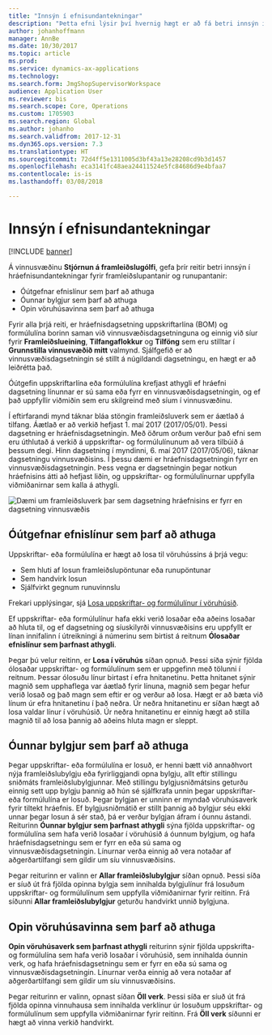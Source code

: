 ```yaml
---
title: "Innsýn í efnisundantekningar"
description: "Þetta efni lýsir því hvernig hægt er að fá betri innsýn í hráefnisundantekningar fyrir framleiðslupantanir og runupantanir."
author: johanhoffmann
manager: AnnBe
ms.date: 10/30/2017
ms.topic: article
ms.prod: 
ms.service: dynamics-ax-applications
ms.technology: 
ms.search.form: JmgShopSupervisorWorkspace
audience: Application User
ms.reviewer: bis
ms.search.scope: Core, Operations
ms.custom: 1705903
ms.search.region: Global
ms.author: johanho
ms.search.validfrom: 2017-12-31
ms.dyn365.ops.version: 7.3
ms.translationtype: HT
ms.sourcegitcommit: 72d4ff5e1311005d3bf43a13e28208cd9b3d1457
ms.openlocfilehash: eca3141fc48aea24411524e5fc84686d9e4bfaa7
ms.contentlocale: is-is
ms.lasthandoff: 03/08/2018

---
```

# <a name="visibility-into-material-exceptions"></a>Innsýn í efnisundantekningar

[!INCLUDE [banner](../includes/banner.md)]

Á vinnusvæðinu **Stjórnun á framleiðslugólfi**, gefa þrír reitir betri innsýn í hráefnisundantekningar fyrir framleiðslupantanir og runupantanir:

- Óútgefnar efnislínur sem þarf að athuga
- Óunnar bylgjur sem þarf að athuga
- Opin vöruhúsavinna sem þarf að athuga

Fyrir alla þrjá reiti, er hráefnisdagsetning uppskriftarlína (BOM) og formúlulína borinn saman við vinnusvæðisdagsetninguna og einnig við síur fyrir **Framleiðslueining**, **Tilfangaflokkur** og **Tilföng** sem eru stilltar í **Grunnstilla vinnusvæðið mitt** valmynd. Sjálfgefið er að vinnusvæðisdagsetningin sé stillt á núgildandi dagsetningu, en hægt er að leiðrétta það.

Óútgefin uppskriftarlína eða formúlulína krefjast athygli ef hráefni dagsetning línunnar er sú sama eða fyrr en vinnusvæðisdagsetningin, og ef það uppfyllir viðmiðin sem eru skilgreind með síum í vinnusvæðinu.

Í eftirfarandi mynd táknar bláa stöngin framleiðsluverk sem er áætlað á tilfang. Áætlað er að verkið hefjast 1. maí 2017 (2017/05/01). Þessi dagsetning er hráefnisdagsetningin. Með öðrum orðum verður það efni sem eru úthlutað á verkið á uppskriftar- og formúlulínunum að vera tilbúið á þessum degi. Hinn dagsetning í myndinni, 6. maí 2017 (2017/05/06), táknar dagsetningu vinnusvæðisins. Í þessu dæmi er hráefnisdagsetningin fyrr en vinnusvæðisdagsetningin. Þess vegna er dagsetningin þegar notkun hráefnisins átti að hefjast liðin, og uppskriftar- og formúlulínurnar uppfylla viðmiðanirnar sem kalla á athygli.

![Dæmi um framleiðsluverk þar sem dagsetning hráefnisins er fyrr en dagsetning vinnusvæðis](./media/improved-visibility.png)

## <a name="unreleased-material-lines-needing-attention"></a>Óútgefnar efnislínur sem þarf að athuga

Uppskriftar- eða formúlulína er hægt að losa til vöruhússins á þrjá vegu:

- Sem hluti af losun framleiðslupöntunar eða runupöntunar
- Sem handvirk losun
- Sjálfvirkt gegnum runuvinnslu

Frekari upplýsingar, sjá [Losa uppskriftar- og formúlulínur í vöruhúsið](releasing-bom-and-formula-lines-to-warehouse.md). 

Ef uppskriftar- eða formúlulínur hafa ekki verið losaðar eða aðeins losaðar að hluta til, og ef dagsetning og síuskilyrði vinnusvæðisins eru uppfyllt er línan innifalinn í útreikningi á númerinu sem birtist á reitnum **Ólosaðar efnislínur sem þarfnast athygli**.

Þegar þú velur reitinn, er **Losa í vöruhús** síðan opnuð. Þessi síða sýnir fjölda ólosaðar uppskriftar- og formúlulínum sem er uppgefinn með tölunni í reitnum. Þessar ólosuðu línur birtast í efra hnitanetinu. Þetta hnitanet sýnir magnið sem upphaflega var áætlað fyrir línuna, magnið sem þegar hefur verið losað og það magn sem eftir er og verður að losa. Hægt er að bæta við línum úr efra hnitanetinu í það neðra. Úr neðra hnitanetinu er síðan hægt að losa valdar línur í vöruhúsið. Úr neðra hnitanetinu er einnig hægt að stilla magnið til að losa þannig að aðeins hluta magn er sleppt.

## <a name="unprocessed-waves-needing-attention"></a>Óunnar bylgjur sem þarf að athuga

Þegar uppskriftar- eða formúlulína er losuð, er henni bætt við annaðhvort nýja framleiðslubylgju eða fyrirliggjandi opna bylgju, allt eftir stillingu sniðmáts framleiðslubylgjunnar. Með stillingu bylgjusniðmátsins geturðu einnig sett upp bylgju þannig að hún sé sjálfkrafa unnin þegar uppskriftar- eða formúlulína er losuð. Þegar bylgjan er unninn er myndað vöruhúsaverk fyrir tiltekt hráefnis. Ef bylgjusniðmátið er stillt þannig að bylgjur séu ekki unnar þegar losun á sér stað, þá er verður bylgjan áfram í óunnu ástandi. Reiturinn **Óunnar bylgjur sem þarfnast athygli** sýna fjölda uppskriftar- og formúlulína sem hafa verið losaðar í vöruhúsið á óunnum bylgjum, og hafa hráefnisdagsetningu sem er fyrr en eða sú sama og vinnusvæðisdagsetningin. Línurnar verða einnig að vera notaðar af aðgerðartilfangi sem gildir um síu vinnusvæðisins.

Þegar reiturinn er valinn er **Allar framleiðslubylgjur** síðan opnuð. Þessi síða er síuð út frá fjölda opinna bylgja sem innihalda bylgjulínur frá losuðum uppskriftar- og formúlulínum sem uppfylla viðmiðanirnar fyrir reitinn. Frá síðunni **Allar framleiðslubylgjur** geturðu handvirkt unnið bylgjuna.

## <a name="open-warehouse-work-needing-attention"></a>Opin vöruhúsavinna sem þarf að athuga

**Opin vöruhúsaverk sem þarfnast athygli** reiturinn sýnir fjölda uppskrifta- og formúlulína sem hafa verið losaðar í vöruhúsið, sem innihalda óunnin verk, og hafa hráefnisdagsetningu sem er fyrr en eða sú sama og vinnusvæðisdagsetningin. Línurnar verða einnig að vera notaðar af aðgerðartilfangi sem gildir um síu vinnusvæðisins.

Þegar reiturinn er valinn, opnast síðan **Öll verk**. Þessi síða er síuð út frá fjölda opinna vinnuhausa sem innihalda verklínur úr losuðum uppskriftar- og formúlulínum sem uppfylla viðmiðanirnar fyrir reitinn. Frá **Öll verk** síðunni er hægt að vinna verkið handvirkt.

